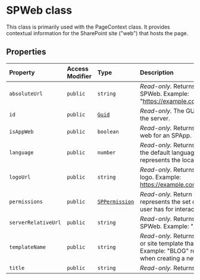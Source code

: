 # SPWeb class







This class is primarily used with the PageContext class. It provides contextual information for the SharePoint site ("web") that hosts the page.



## Properties

| Property	   | Access Modifier | Type	| Description|
|:-------------|:----|:-------|:-----------|
|`absoluteUrl`     | `public` | `string` | _Read-only._ Returns the absolute URL for this SPWeb. Example: "https://example.com/sites/PubSite/SubWeb" |
|`id`     | `public` | [`Guid`](../sp-core-library/class/guid.md) | _Read-only._ The GUID that identifies the SPWeb on the server. |
|`isAppWeb`     | `public` | `boolean` | _Read-only._ Returns true if this SPWeb the container web for an SPApp. |
|`language`     | `public` | `number` | _Read-only._ Returns the locale identifier (LCID) for the default language of the website. Example: 1033 represents the locale identifier for en-US. |
|`logoUrl`     | `public` | `string` | _Read-only._ Returns the absolute URL of the website logo. Example: https://example.com/sites/PubSite/SubWeb/logo.jpg |
|`permissions`     | `public` | [`SPPermission`](../sp-page-context/class/sppermission.md) | _Read-only._ Return the SPPermission object that represents the set of permissions that the current user has for interacting with the web. |
|`serverRelativeUrl`     | `public` | `string` | _Read-only._ Returns the server-relative URL for this SPWeb. Example: "/sites/PubSite/SubWeb" |
|`templateName`     | `public` | `string` | _Read-only._ Returns the name of the site definition or site template that was used to create the site. Example: "BLOG" represents the Blog template when creating a new site on SharePoint. |
|`title`     | `public` | `string` | _Read-only._ Returns the title of the current SPWeb. |







